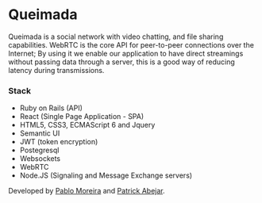 # Queimada

Queimada is a social network with video chatting, and file sharing capabilities. WebRTC is the core API for peer-to-peer connections over the Internet; By using it we enable our application to have direct streamings without passing data through a server, this is a good way of reducing latency during transmissions. 

### Stack
- Ruby on Rails (API)
- React (Single Page Application - SPA)
- HTML5, CSS3, ECMAScript 6 and Jquery
- Semantic UI
- JWT (token encryption)
- Postegresql
- Websockets
- WebRTC
- Node.JS (Signaling and Message Exchange servers)


Developed by [Pablo Moreira](mailto:prm.gredes@gmail.com) and [Patrick Abejar](mailto:wireless.patrick@gmail.com).
